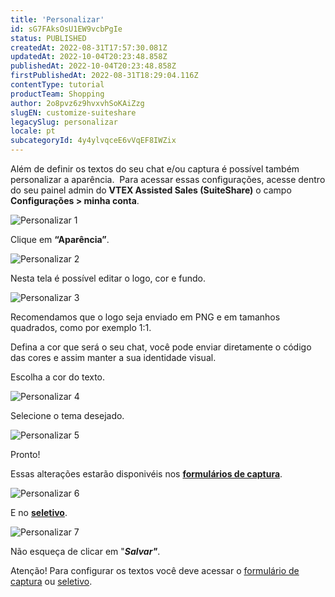 ```yaml
---
title: 'Personalizar'
id: sG7FAksOsU1EW9vcbPgIe
status: PUBLISHED
createdAt: 2022-08-31T17:57:30.081Z
updatedAt: 2022-10-04T20:23:48.858Z
publishedAt: 2022-10-04T20:23:48.858Z
firstPublishedAt: 2022-08-31T18:29:04.116Z
contentType: tutorial
productTeam: Shopping
author: 2o8pvz6z9hvxvhSoKAiZzg
slugEN: customize-suiteshare
legacySlug: personalizar
locale: pt
subcategoryId: 4y4ylvqceE6vVqEF8IWZix
---
```


Além de definir os textos do seu chat e/ou captura é possível também personalizar a aparência.  Para acessar essas configurações, acesse dentro do seu painel admin do **VTEX Assisted Sales (SuiteShare)** o campo **Configurações > minha conta**.

![Personalizar 1](//images.ctfassets.net/alneenqid6w5/5FaGHXk7TYQh3ksA1d3V2y/13db76bc19548fee364bc5e0446f8a71/Screenshot_2022-08-31_at_15-05-25_Personalizar.png)

Clique em **“Aparência”**.

![Personalizar 2](//images.ctfassets.net/alneenqid6w5/5BXY8UssL3Ad0IGZImI894/0202e3d65872d3d586c2c4a2c4de4add/Screenshot_2022-08-31_at_15-05-32_Personalizar.png)

Nesta tela é possível editar o logo, cor e fundo.

![Personalizar 3](//images.ctfassets.net/alneenqid6w5/6AjaiWD8IaEXvtSQuDZ7Eq/6b862f5a8fe54cf15d40a77a49cb8941/Screenshot_2022-08-31_at_15-05-37_Personalizar.png)

Recomendamos que o logo seja enviado em PNG e em tamanhos quadrados, como por exemplo 1:1.

Defina a cor que será o seu chat, você pode enviar diretamente o código das cores e assim manter a sua identidade visual.

Escolha a cor do texto.

![Personalizar 4](//images.ctfassets.net/alneenqid6w5/1cpsT10zhmEKWF5WmhIPwh/92d609f5942746ddb489e9777957e48c/Screenshot_2022-08-31_at_15-05-41_Personalizar.png)

Selecione o tema desejado.

![Personalizar 5](//images.ctfassets.net/alneenqid6w5/4sKPJCYclbPfNahy7hWP9g/28815a7fc765486b54efa6f18579780a/Screenshot_2022-08-31_at_15-05-45_Personalizar.png)

Pronto!

Essas alterações estarão disponivéis nos [**formulários de captura**](https://help.vtex.com/pt/tutorial/formulario-de-captura--6NJ6JyS3x5P2iWEZGadHAo).

![Personalizar 6](//images.ctfassets.net/alneenqid6w5/6plXqoT7agynflbxaU5PaS/9d5ea2cb5a58fb03f382a209acd0a239/Screenshot_2022-08-31_at_15-05-49_Personalizar.png)

E no [**seletivo**](\"http://help.suiteshare.com/support/solutions/articles/67000214752-seletivo\"). 

![Personalizar 7](//images.ctfassets.net/alneenqid6w5/MA1CvcFrwxcIfbJIY1YTz/d670011df1acae80ce75b174e8f863d2/Screenshot_2022-08-31_at_15-05-54_Personalizar.png)

Não esqueça de clicar em "_**Salvar"**_.

Atenção! Para configurar os textos você deve acessar o [formulário de captura](https://help.vtex.com/pt/tutorial/formulario-de-captura--6NJ6JyS3x5P2iWEZGadHAo) ou [seletivo](https://help.vtex.com/pt/tutorial/formulario-de-captura--6NJ6JyS3x5P2iWEZGadHAo).
